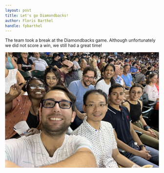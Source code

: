 ```yaml
---
layout: post
title: Let's go Diamondbacks!
author: Floris Barthel
handle: fpbarthel
---
```


The team took a break at the Diamondbacks game. Although unfortunately we did not score a win, we still had a great time!

![Selfie of the team at the game taken by Rhyker](/images/photos/20230707-dbacks.jpg)